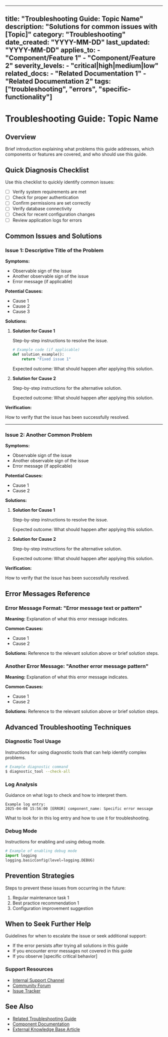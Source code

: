 ***

title: "Troubleshooting Guide: Topic Name"
description: "Solutions for common issues with \[Topic]"
category: "Troubleshooting"
date\_created: "YYYY-MM-DD"
last\_updated: "YYYY-MM-DD"
applies\_to:
\- "Component/Feature 1"
\- "Component/Feature 2"
severity\_levels:
\- "critical|high|medium|low"
related\_docs:
\- "Related Documentation 1"
\- "Related Documentation 2"
tags: \["troubleshooting", "errors", "specific-functionality"]
--------------------------------------------------------------

# Troubleshooting Guide: Topic Name

## Overview

Brief introduction explaining what problems this guide addresses, which components or features are covered, and who should use this guide.

## Quick Diagnosis Checklist

Use this checklist to quickly identify common issues:

- [ ] Verify system requirements are met
- [ ] Check for proper authentication
- [ ] Confirm permissions are set correctly
- [ ] Verify database connectivity
- [ ] Check for recent configuration changes
- [ ] Review application logs for errors

## Common Issues and Solutions

### Issue 1: Descriptive Title of the Problem

**Symptoms:**

- Observable sign of the issue
- Another observable sign of the issue
- Error message (if applicable)

**Potential Causes:**

- Cause 1
- Cause 2
- Cause 3

**Solutions:**

1. **Solution for Cause 1**

   Step-by-step instructions to resolve the issue.

   ```python
   # Example code (if applicable)
   def solution_example():
       return "Fixed issue 1"
   ```

   Expected outcome: What should happen after applying this solution.

2. **Solution for Cause 2**

   Step-by-step instructions for the alternative solution.

   Expected outcome: What should happen after applying this solution.

**Verification:**

How to verify that the issue has been successfully resolved.

***

### Issue 2: Another Common Problem

**Symptoms:**

- Observable sign of the issue
- Another observable sign of the issue
- Error message (if applicable)

**Potential Causes:**

- Cause 1
- Cause 2

**Solutions:**

1. **Solution for Cause 1**

   Step-by-step instructions to resolve the issue.

   Expected outcome: What should happen after applying this solution.

2. **Solution for Cause 2**

   Step-by-step instructions for the alternative solution.

   Expected outcome: What should happen after applying this solution.

**Verification:**

How to verify that the issue has been successfully resolved.

## Error Messages Reference

### Error Message Format: "Error message text or pattern"

**Meaning:** Explanation of what this error message indicates.

**Common Causes:**

- Cause 1
- Cause 2

**Solutions:** Reference to the relevant solution above or brief solution steps.

### Another Error Message: "Another error message pattern"

**Meaning:** Explanation of what this error message indicates.

**Common Causes:**

- Cause 1
- Cause 2

**Solutions:** Reference to the relevant solution above or brief solution steps.

## Advanced Troubleshooting Techniques

### Diagnostic Tool Usage

Instructions for using diagnostic tools that can help identify complex problems.

```bash
# Example diagnostic command
$ diagnostic_tool --check-all
```

### Log Analysis

Guidance on what logs to check and how to interpret them.

```
Example log entry:
2025-04-08 15:56:00 [ERROR] component_name: Specific error message
```

What to look for in this log entry and how to use it for troubleshooting.

### Debug Mode

Instructions for enabling and using debug mode.

```python
# Example of enabling debug mode
import logging
logging.basicConfig(level=logging.DEBUG)
```

## Prevention Strategies

Steps to prevent these issues from occurring in the future:

1. Regular maintenance task 1
2. Best practice recommendation 1
3. Configuration improvement suggestion

## When to Seek Further Help

Guidelines for when to escalate the issue or seek additional support:

- If the error persists after trying all solutions in this guide
- If you encounter error messages not covered in this guide
- If you observe \[specific critical behavior]

### Support Resources

- [Internal Support Channel](link/to/support)
- [Community Forum](link/to/forum)
- [Issue Tracker](link/to/issues)

## See Also

- [Related Troubleshooting Guide](link/to/related-guide.md)
- [Component Documentation](link/to/component-doc.md)
- [External Knowledge Base Article](https://example.com)
